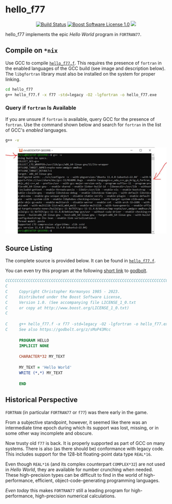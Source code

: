 hello_f77
==================

<p align="center">
    <a href="https://github.com/ckormanyos/hello_f77/actions">
        <img src="https://github.com/ckormanyos/hello_f77/actions/workflows/hello_f77.yml/badge.svg" alt="Build Status"></a>
    <a href="https://github.com/ckormanyos/hello_f77/blob/master/LICENSE">
        <img src="https://img.shields.io/badge/license-BSL%201.0-blue.svg" alt="Boost Software License 1.0"></a>
    <a href="https://godbolt.org/z/sMoP43Mcc" alt="godbolt">
        <img src="https://img.shields.io/badge/try%20it%20on-godbolt-green" /></a>
</p>

hello_f77 implements the epic _Hello_ _World_ program in `FORTRAN77`.

## Compile on `*nix`

Use GCC to compile [`hello_f77.f`](./hello_f77.f). This requires the presence
of `fortran` in the enabled languages of the GCC build (see image and description below).
The `libgfortran` library must also be installed on the system for proper linking.

```sh
cd hello_f77
g++ hello_f77.f -x f77 -std=legacy -O2 -lgfortran -o hello_f77.exe
```

### Query if `fortran` Is Available

If you are unsure if `fortran` is available, query GCC for the presence of `fortran`.
Use the command shown below and search for `fortran` in the list of GCC's
_enabled_ languages.

```sh
g++ -v
```

![](./images/gcc_has_fortran.jpg)


## Source Listing

The complete source is provided below.
It can be found in [`hello_f77.f`](./hello_f77.f).

You can even try this program at the following
[short link](https://godbolt.org/z/sMoP43Mcc) to [godbolt](https://godbolt.org).

```fortran
CCCCCCCCCCCCCCCCCCCCCCCCCCCCCCCCCCCCCCCCCCCCCCCCCCCCCCCCCCCCCCCCCCCCCCCCCCCCCCC
C
C     Copyright Christopher Kormanyos 1985 - 2023.
C     Distributed under the Boost Software License,
C     Version 1.0. (See accompanying file LICENSE_1_0.txt
C     or copy at http://www.boost.org/LICENSE_1_0.txt)
C

C     g++ hello_f77.f -x f77 -std=legacy -O2 -lgfortran -o hello_f77.exe
C     See also https://godbolt.org/z/sMoP43Mcc

      PROGRAM HELLO
      IMPLICIT NONE

      CHARACTER*32 MY_TEXT

      MY_TEXT = 'Hello World'
      WRITE (*,*) MY_TEXT

      END
```

## Historical Perspective

`FORTRAN` (in particular `FORTRAN77` or `f77`) was there early in the game.

From a subjective standpoint, however, it seemed like there was an intermediate
time epoch during which its support was lost, missing, or in some other
way incomplete and obscure.

Now trusty old `f77` is back. It is properly supported as part of GCC on many systems.
There is also (as there should be) conformance with legacy code.
This includes support for the $128$-bit floating-point data type `REAL*16`.

Even though `REAL*16` (and its complex counterpart `COMPLEX*32`)
are not used in _Hello_ _World_, they are available for number crunching
when needed. These high-precision types can be difficult to find in the world of
high-performance, efficient, object-code-generating programming languages.

_Even_ _today_ this makes `FORTRAN77` still a leading program
for high-performance, high-precision numerical calculations.
